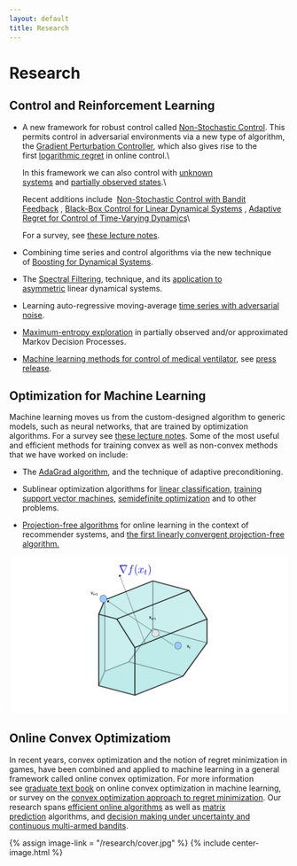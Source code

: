 ```yaml
---
layout: default
title: Research
---
```


# Research

## Control and Reinforcement Learning

- A new framework for robust control called [Non-Stochastic Control](https://sites.google.com/view/cos59x-cct/lecture-notes). This permits control in adversarial environments via a new type of algorithm, the [Gradient Perturbation Controller](https://arxiv.org/abs/1902.08721), which also gives rise to the first [logarithmic regret](https://arxiv.org/abs/1909.05062) in online control.\

  In this framework we can also control with [unknown systems](https://arxiv.org/abs/1911.12178) and [partially observed states](https://arxiv.org/abs/2001.09254).\

  Recent additions include  [Non-Stochastic Control with Bandit Feedback](https://arxiv.org/pdf/2008.05523) , [Black-Box Control for Linear Dynamical Systems](https://arxiv.org/pdf/2007.06650) , [Adaptive Regret for Control of Time-Varying Dynamics](https://arxiv.org/pdf/2007.04393)\

  For a survey, see [these lecture notes](https://sites.google.com/view/cos59x-cct/lecture-notes).

- Combining time series and control algorithms via the new technique of [Boosting for Dynamical Systems](https://arxiv.org/abs/1906.08720).

- The [Spectral Filtering](https://arxiv.org/abs/1711.00946), technique, and its [application to asymmetric](https://arxiv.org/abs/1802.03981) linear dynamical systems.

- Learning auto-regressive moving-average [time series with adversarial noise](http://proceedings.mlr.press/v30/Anava13.pdf).

- [Maximum-entropy exploration](https://arxiv.org/abs/1812.02690) in partially observed and/or approximated Markov Decision Processes.

- [Machine learning methods for control of medical ventilator](https://arxiv.org/abs/2102.06779), see [press release](https://www.cs.princeton.edu/news/engineering-and-artificial-intelligence-combine-safeguard-patients%E2%80%99-lives).

## Optimization for Machine Learning

Machine learning moves us from the custom-designed algorithm to generic models, such as neural networks, that are trained by optimization algorithms. For a survey see [these lecture notes](https://arxiv.org/abs/1909.03550). Some of the most useful and efficient methods for training convex as well as non-convex methods that we have worked on include:

- The [AdaGrad algorithm](http://www.jmlr.org/papers/volume12/duchi11a/duchi11a.pdf), and the technique of adaptive preconditioning.

- Sublinear optimization algorithms for [linear classification](https://arxiv.org/abs/1010.4408), [training support vector machines](http://papers.nips.cc/paper/4359-beating-sgd-learning-svms-in-sublinear-time), [semidefinite optimization](http://arxiv.org/abs/1208.5211) and to other problems.

- [Projection-free algorithms](https://arxiv.org/abs/1206.4657) for online learning in the context of recommender systems, and [the first linearly convergent projection-free algorithm.](http://arxiv.org/abs/1301.4666)

![projection-free](/research/projection-free.jpg)

## Online Convex Optimizatiom

In recent years, convex optimization and the notion of regret minimization in games, have been combined and applied to machine learning in a general framework called online convex optimization. For more information see [graduate text book](http://ocobook.cs.princeton.edu/) on online convex optimization in machine learning, or survey on the [convex optimization approach to regret minimization](https://pdfs.semanticscholar.org/cea0/1bd3c778418117f447417f7c457eac94f992.pdf). Our research spans [efficient online algorithms](https://dl.acm.org/citation.cfm?id=1296051) as well as [matrix prediction](https://arxiv.org/abs/1204.0136) algorithms, and [decision making under uncertainty and continuous multi-armed bandits](https://ieeexplore.ieee.org/document/6191328?arnumber=6191328).

{% assign image-link = "/research/cover.jpg" %}
{% include center-image.html %}

